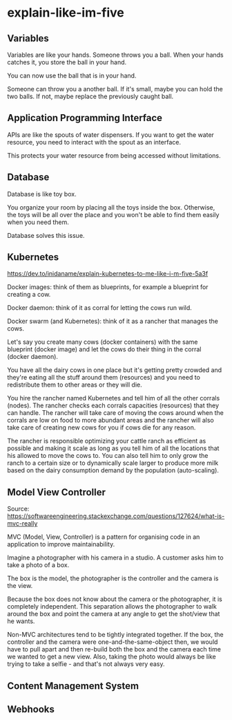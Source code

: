 # explain-like-im-five

## Variables
Variables are like your hands.
Someone throws you a ball. 
When your hands catches it, you store the ball in your hand.

You can now use the ball that is in your hand.

Someone can throw you a another ball.
If it's small, maybe you can hold the two balls.
If not, maybe replace the previously caught ball.

## Application Programming Interface
APIs are like the spouts of water dispensers.
If you want to get the water resource, 
you need to interact with the spout as an interface.

This protects your water resource from being accessed without limitations.

## Database
Database is like toy box.

You organize your room by placing all the toys inside the box. Otherwise, the toys will be all over the place and you won't be able to find them easily when you need them.

Database solves this issue.

## Kubernetes
https://dev.to/inidaname/explain-kubernetes-to-me-like-i-m-five-5a3f

Docker images: think of them as blueprints, for example a blueprint for creating a cow.

Docker daemon: think of it as corral for letting the cows run wild.

Docker swarm (and Kubernetes): think of it as a rancher that manages the cows.

Let's say you create many cows (docker containers) with the same blueprint (docker image) and let the cows do their thing in the corral (docker daemon).

You have all the dairy cows in one place but it's getting pretty crowded and they're eating all the stuff around them (resources) and you need to redistribute them to other areas or they will die.

You hire the rancher named Kubernetes and tell him of all the other corrals (nodes). The rancher checks each corrals capacities (resources) that they can handle. The rancher will take care of moving the cows around when the corrals are low on food to more abundant areas and the rancher will also take care of creating new cows for you if cows die for any reason.

The rancher is responsible optimizing your cattle ranch as efficient as possible and making it scale as long as you tell him of all the locations that his allowed to move the cows to. You can also tell him to only grow the ranch to a certain size or to dynamically scale larger to produce more milk based on the dairy consumption demand by the population (auto-scaling).

## Model View Controller
Source: https://softwareengineering.stackexchange.com/questions/127624/what-is-mvc-really

MVC (Model, View, Controller) is a pattern for organising code in an application to improve maintainability.

Imagine a photographer with his camera in a studio. A customer asks him to take a photo of a box.

The box is the model, the photographer is the controller and the camera is the view.

Because the box does not know about the camera or the photographer, it is completely independent. This separation allows the photographer to walk around the box and point the camera at any angle to get the shot/view that he wants.

Non-MVC architectures tend to be tightly integrated together. If the box, the controller and the camera were one-and-the-same-object then, we would have to pull apart and then re-build both the box and the camera each time we wanted to get a new view. Also, taking the photo would always be like trying to take a selfie - and that's not always very easy.

## Content Management System

## Webhooks

